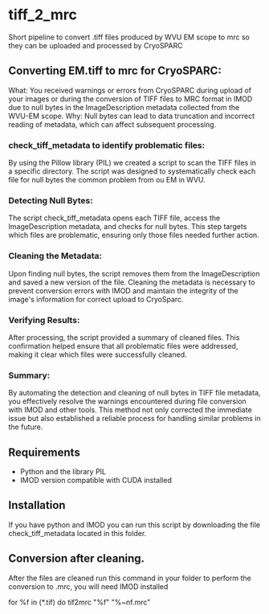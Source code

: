 tiff_2_mrc
================
Short pipeline to convert .tiff files produced by WVU EM scope to mrc so they can be uploaded and processed by  CryoSPARC

## Converting EM.tiff to mrc for CryoSPARC:

What: You received warnings or errors from CryoSPARC during upload of your images or during the conversion of TIFF files to MRC format in IMOD due to null bytes in the ImageDescription metadata collected from the WVU-EM scope.
Why: Null bytes can lead to data truncation and incorrect reading of metadata, which can affect subsequent processing.

### check_tiff_metadata to identify problematic files:
By using the Pillow library (PIL) we created a script to scan the TIFF files in a specific directory.
The script was designed to systematically check each file for null bytes the common problem from ou EM in WVU.

### Detecting Null Bytes:

The script check_tiff_metadata opens each TIFF file, access the ImageDescription metadata, and checks for null bytes.
This step targets which files are problematic, ensuring only those files needed further action.

### Cleaning the Metadata:

Upon finding null bytes, the script removes them from the ImageDescription and saved a new version of the file.
Cleaning the metadata is necessary to prevent conversion errors with IMOD and maintain the integrity of the image's information for correct upload to CryoSparc.

### Verifying Results:

After processing, the script provided a summary of cleaned files.
This confirmation helped ensure that all problematic files were addressed, making it clear which files were successfully cleaned.

### Summary:
By automating the detection and cleaning of null bytes in TIFF file metadata, you effectively resolve the warnings encountered during file conversion with IMOD and other tools. This method not only corrected the immediate issue but also established a reliable process for handling similar problems in the future.

## Requirements

- Python and the library PIL 
- IMOD version compatible with CUDA installed

## Installation

If you have python and IMOD you can run this script by downloading the file check_tiff_metadata located in this folder.

## Conversion after cleaning.
After the files are cleaned run this command in your folder to perform the conversion to .mrc, you will need IMOD installed

for %f in (*.tif) do tif2mrc "%f" "%~nf.mrc"

